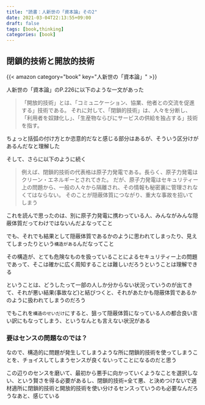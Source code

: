 ```yaml
---
title: "読書：人新世の「資本論」その2"
date: 2021-03-04T22:13:55+09:00
draft: false
tags: [book,thinking]
categories: [book]
---
```


## 閉鎖的技術と開放的技術

{{< amazon category="book" key="人新世の「資本論」" >}}

人新世の「資本論」のP.226に以下のような一文があった

> 「開放的技術」とは、「コミュニケーション、協業、他者との交流を促進する」技術である。
> それに対して、「閉鎖的技術」は、人々を分断し、「利用者を奴隷化し」、「生産物ならびにサービスの供給を独占する」技術を指す。

ちょっと括弧の付け方とか恣意的だなと感じる部分はあるが、そういう区分けがあるんだなと理解した

そして、さらに以下のように続く

> 例えば、閉鎖的技術の代表格は原子力発電である。長らく、原子力発電はクリーン・エネルギーとされてきた。
> だが、原子力発電はセキュリティー上の問題から、一般の人々から隔離され、その情報も秘密裏に管理されなくてはならない。
> そのことが隠蔽体質につながり、重大な事故を招いてしまう

これを読んで思ったのは、別に原子力発電に携わっている人、みんながみんな隠蔽体質だってわけではないんだよなってこと

でも、それでも結果として隠蔽体質であるかのように思われてしまったり、見えてしまったりという`構造がある`んだなってこと

その構造が、とても危険なものを扱っていることによるセキュリティー上の問題であって、そこは確かに広く周知することは難しいだろうということは理解できる

ということは、どうしたって一部の人しか分からない状況っていうのが出てきて、それが悪い結果(事故など)と結びつくと、それがあたかも隠蔽体質であるかのように扱われてしまうのだろう

でもこれを`構造のせいだけ`にすると、狙って隠蔽体質になっている人の都合良い言い訳にもなってしまう、というなんとも言えない状況がある

### 要はセンスの問題なのでは？

なので、構造的に問題が発生してしまうような所に閉鎖的技術を使ってしまうことを、チョイスしてしまうセンスが良くないってことになるのだと思う

この辺りのセンスを磨いて、最初から悪手に向かっていくようなことを選択しない、という賢さを得る必要があるし、閉鎖的技術=全て悪、と決めつけないで適材適所に閉鎖的技術と開放的技術を使い分けるセンスっていうのも必要なんだろうなあと、感じている
